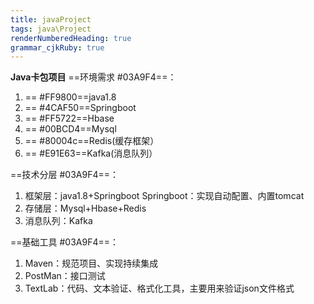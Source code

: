 ```yaml
---
title: javaProject
tags: java\Project
renderNumberedHeading: true
grammar_cjkRuby: true
---
```

**Java卡包项目**
==环境需求 #03A9F4==：
 

 1. ==<i class="fas fa-coffee"></i> #FF9800==java1.8
 2. ==<i class="fas fa-feather-alt"></i> #4CAF50==Springboot
 3. ==<i class="far fa-hand-point-right"></i> #FF5722==Hbase
 4. ==<i class="fas fa-sitemap"></i> #00BCD4==Mysql
 5. ==<i class="fas fa-piggy-bank"></i> #80004c==Redis(缓存框架）
 6. ==<i class="far fa-comments"></i> #E91E63==Kafka(消息队列）

==技术分层 #03A9F4==：

 1. 框架层：java1.8+Springboot
 	 Springboot：实现自动配置、内置tomcat
 2. 存储层：Mysql+Hbase+Redis
 3. 消息队列：Kafka
 
==基础工具 #03A9F4==：

 1. Maven：规范项目、实现持续集成
 2. PostMan：接口测试
 3. TextLab：代码、文本验证、格式化工具，主要用来验证json文件格式